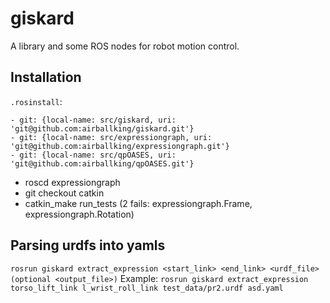 # giskard
A library and some ROS nodes for robot motion control.

## Installation
`.rosinstall`:
```
- git: {local-name: src/giskard, uri: 'git@github.com:airballking/giskard.git'}
- git: {local-name: src/expressiongraph, uri: 'git@github.com:airballking/expressiongraph.git'}
- git: {local-name: src/qpOASES, uri: 'git@github.com:airballking/qpOASES.git'}
```

* roscd expressiongraph
* git checkout catkin
* catkin_make run_tests    (2 fails: expressiongraph.Frame, expressiongraph.Rotation)

## Parsing urdfs into yamls
`rosrun giskard extract_expression <start_link> <end_link> <urdf_file> (optional <output_file>)`
Example:
`rosrun giskard extract_expression torso_lift_link l_wrist_roll_link test_data/pr2.urdf asd.yaml`

